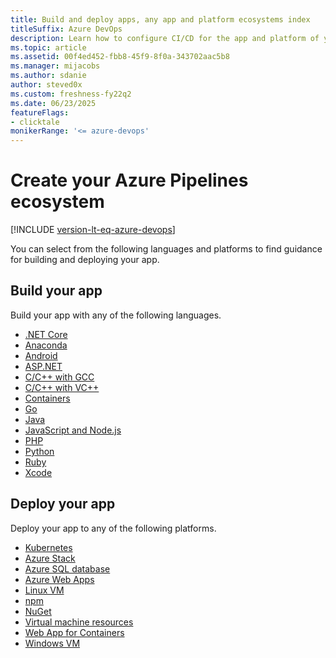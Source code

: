 ```yaml
---
title: Build and deploy apps, any app and platform ecosystems index
titleSuffix: Azure DevOps
description: Learn how to configure CI/CD for the app and platform of your choice using Azure Pipelines.  
ms.topic: article
ms.assetid: 00f4ed452-fbb8-45f9-8f0a-343702aac5b8  
ms.manager: mijacobs 
ms.author: sdanie
author: steved0x
ms.custom: freshness-fy22q2
ms.date: 06/23/2025
featureFlags:
- clicktale 
monikerRange: '<= azure-devops'
---
```


# Create your Azure Pipelines ecosystem

[!INCLUDE [version-lt-eq-azure-devops](../../includes/version-lt-eq-azure-devops.md)]

You can select from the following languages and platforms to find guidance for building and deploying your app. 

## Build your app

Build your app with any of the following languages.

- [.NET Core](dotnet-core.md)
- [Anaconda](anaconda.md)
- [Android](android.md)
- [ASP.NET](../apps/aspnet/build-aspnet-4.md)
- [C/C++ with GCC](../apps/c-cpp/gcc.md)
- [C/C++ with VC++](../apps/windows/cpp.md)
- [Containers](./containers/build-image.md)
- [Go](go.md)
- [Java](java.md)
- [JavaScript and Node.js](javascript.md)
- [PHP](php.md)
- [Python](python.md)
- [Ruby](ruby.md)
- [Xcode](xcode.md)


## Deploy your app

Deploy your app to any of the following platforms.

- [Kubernetes](./kubernetes/deploy.md)
- [Azure Stack](../targets/azure-stack.md)
- [Azure SQL database](../targets/azure-sqldb.md)
- [Azure Web Apps](../targets/webapp.md)
- [Linux VM](/azure/devops/pipelines/apps/cd/deploy-linuxvm-deploygroups)
- [npm](../artifacts/npm.md)
- [NuGet](../artifacts/nuget.md)
- [Virtual machine resources](../process/environments-virtual-machines.md)
- [Web App for Containers](../apps/cd/deploy-docker-webapp.md)
- [Windows VM](../apps/cd/deploy-webdeploy-iis-deploygroups.md)


